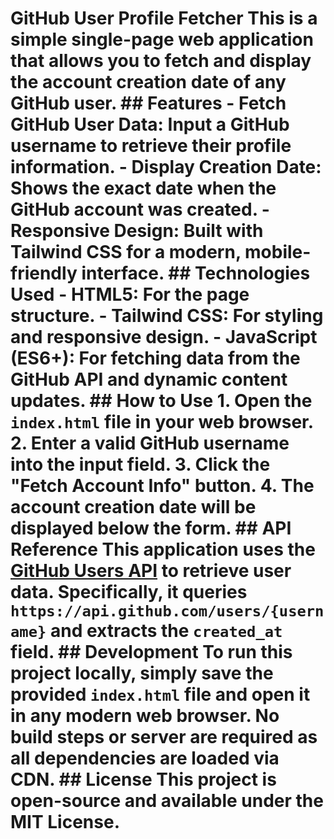 # GitHub User Profile Fetcher This is a simple single-page web application that allows you to fetch and display the account creation date of any GitHub user. ## Features - **Fetch GitHub User Data**: Input a GitHub username to retrieve their profile information. - **Display Creation Date**: Shows the exact date when the GitHub account was created. - **Responsive Design**: Built with Tailwind CSS for a modern, mobile-friendly interface. ## Technologies Used - **HTML5**: For the page structure. - **Tailwind CSS**: For styling and responsive design. - **JavaScript (ES6+)**: For fetching data from the GitHub API and dynamic content updates. ## How to Use 1.  Open the `index.html` file in your web browser. 2.  Enter a valid GitHub username into the input field. 3.  Click the "Fetch Account Info" button. 4.  The account creation date will be displayed below the form. ## API Reference This application uses the [GitHub Users API](https://docs.github.com/en/rest/users/users?apiVersion=2022-11-28#get-a-user) to retrieve user data. Specifically, it queries `https://api.github.com/users/{username}` and extracts the `created_at` field. ## Development To run this project locally, simply save the provided `index.html` file and open it in any modern web browser. No build steps or server are required as all dependencies are loaded via CDN. ## License This project is open-source and available under the MIT License.